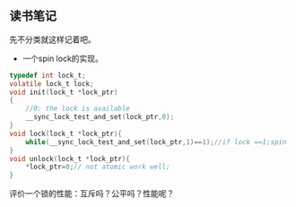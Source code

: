 ## 读书笔记

先不分类就这样记着吧。

* 一个spin lock的实现。

```C
typedef int lock_t;
volatile lock_t lock;
void init(lock_t *lock_ptr)
{
    //0: the lock is available
    __sync_lock_test_and_set(lock_ptr,0);
}
void lock(lock_t *lock_ptr){
    while(__sync_lock_test_and_set(lock_ptr,1)==1);//if lock ==1;spin    
}
void unlock(lock_t *lock_ptr){
    *lock_ptr=0;// not atomic work well;
}
```

评价一个锁的性能：互斥吗？公平吗？性能呢？

